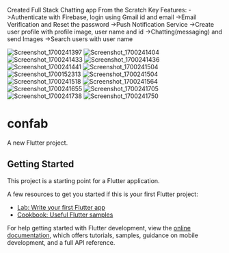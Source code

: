 Created Full Stack Chatting app From the Scratch 
Key Features:
   ->Authenticate with Firebase, login using Gmail id and email
   ->Email Verification and Reset the password
   ->Push Notification Service
   ->Create user profile with profile image, user name and id
   ->Chatting(messaging) and send Images
   ->Search users with user name

  
![Screenshot_1700241397](https://github.com/WAZF/Confab-chatting-app/assets/106472678/99c57f6a-cf7b-4467-8024-30e0f4bb296e)
![Screenshot_1700241404](https://github.com/WAZF/Confab-chatting-app/assets/106472678/cfeac721-6581-42ff-867f-2417cc9ce7f7)
![Screenshot_1700241433](https://github.com/WAZF/Confab-chatting-app/assets/106472678/6ab2239b-b209-49cb-9612-6723152988f0)
![Screenshot_1700241436](https://github.com/WAZF/Confab-chatting-app/assets/106472678/7089bb87-fe9d-4e3c-9780-6ee2e44ee3f7)
![Screenshot_1700241441](https://github.com/WAZF/Confab-chatting-app/assets/106472678/7af18e1d-8941-435d-89cf-f8dfc21ad7d4)
![Screenshot_1700241504](https://github.com/WAZF/Confab-chatting-app/assets/106472678/a0f5e4b3-a36a-4b08-a897-20a6861ff5c5)
![Screenshot_1700152313](https://github.com/WAZF/Confab-chatting-app/assets/106472678/e69568cb-0a2f-4052-be0b-e4da249a2495)
![Screenshot_1700241504](https://github.com/WAZF/Confab-chatting-app/assets/106472678/bcf914aa-2243-4d03-8eca-4aa2894cfcc7)
![Screenshot_1700241518](https://github.com/WAZF/Confab-chatting-app/assets/106472678/a2844275-c76a-4803-8d66-a0a52fe42477)
![Screenshot_1700241564](https://github.com/WAZF/Confab-chatting-app/assets/106472678/80311a7e-bb35-47d8-a16f-6cc5142050b4)
![Screenshot_1700241655](https://github.com/WAZF/Confab-chatting-app/assets/106472678/be71b9a8-2520-44af-9f98-b0c2bf5ca103)
![Screenshot_1700241705](https://github.com/WAZF/Confab-chatting-app/assets/106472678/d23a3e60-8f54-476e-b945-b4f7739084dd)
![Screenshot_1700241738](https://github.com/WAZF/Confab-chatting-app/assets/106472678/ebb93967-47a0-4411-8d2b-83d2780d940d)
![Screenshot_1700241750](https://github.com/WAZF/Confab-chatting-app/assets/106472678/45f092a3-05b9-4bfc-98ea-95f5bbf49d34)



# confab

A new Flutter project.

## Getting Started

This project is a starting point for a Flutter application.

A few resources to get you started if this is your first Flutter project:

- [Lab: Write your first Flutter app](https://docs.flutter.dev/get-started/codelab)
- [Cookbook: Useful Flutter samples](https://docs.flutter.dev/cookbook)

For help getting started with Flutter development, view the
[online documentation](https://docs.flutter.dev/), which offers tutorials,
samples, guidance on mobile development, and a full API reference.
